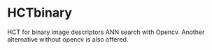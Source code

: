 # HCTbinary
HCT for binary image descriptors ANN search with Opencv. Another alternative without opencv is also offered.
